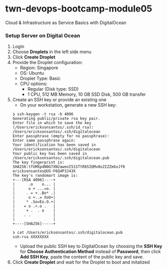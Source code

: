 # twn-devops-bootcamp-module05
Cloud &amp; Infrastructure as Service Basics with DigitalOcean

### Setup Server on Digital Ocean
1. Login
2. Choose **Droplets** in the left side menu
3. Click **Create Droplet**
4. Provide the Droplet configuration:
    - Region: Singapore
    - OS: Ubuntu
    - Droplet Type: Basic
    - CPU options:
        - Regular (Disk type: SSD)
        - 1 CPU, 512 MB Memory, 10 GB SSD Disk, 500 GB transfer
5. Create an SSH key or provide an existing one
    - On your workstation, generate a new SSH key:
    ```
    ❯ ssh-keygen -t rsa -b 4096
    Generating public/private rsa key pair.
    Enter file in which to save the key (/Users/ericksonsantos/.ssh/id_rsa): /Users/ericksonsantos/.ssh/digitalocean
    Enter passphrase (empty for no passphrase):
    Enter same passphrase again:
    Your identification has been saved in /Users/ericksonsantos/.ssh/digitalocean
    Your public key has been saved in /Users/ericksonsantos/.ssh/digitalocean.pub
    The key fingerprint is:
    SHA256:tfUMXp4N0G7XN2aweoI51STtR6SIQMv8o2IZZmbxJf0 ericksonsantos@US-F6Q4P3J43X
    The key's randomart image is:
    +---[RSA 4096]----+
    |      .o    o... |
    |      o + ...=o. |
    |     . = +..Bo* .|
    |      o +..= XoO+|
    |     * .So=Eo.O.+|
    |    = o .+.o .   |
    |     + .  . o    |
    |    . .          |
    |                 |
    +----[SHA256]-----+

    ❯ cat /Users/ericksonsantos/.ssh/digitalocean.pub
    ssh-rsa XXXXXXXX
    ```
    - Upload the public SSH key to DigitalOcean by choosing the **SSH Key** for **Choose Authentication Method** instead of **Password**, then click **Add SSH Key**, paste the content of the public key and save.
6. Click **Create Droplet** and wait for the Droplet to boot and initalized